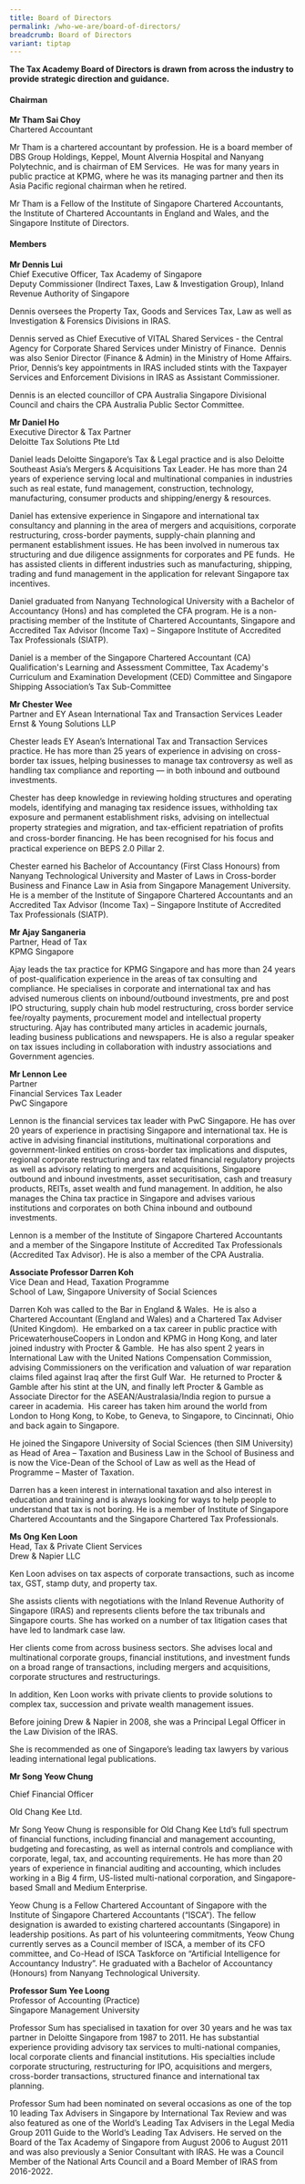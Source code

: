 ```yaml
---
title: Board of Directors
permalink: /who-we-are/board-of-directors/
breadcrumb: Board of Directors
variant: tiptap
---
```

<p><strong>The Tax Academy Board of Directors is drawn from across the industry to provide strategic direction and guidance.</strong>
</p>
<h4><strong>Chairman</strong></h4>
<p><strong>Mr Tham Sai Choy</strong> 
<br>Chartered Accountant
<br>
</p>
<p>Mr Tham is a chartered accountant by profession. He is a board member
of DBS Group Holdings, Keppel, Mount Alvernia Hospital and Nanyang Polytechnic,
and is chairman of EM Services. &nbsp;He was for many years in public practice
at KPMG, where he was its managing partner and then its Asia Pacific regional
chairman when he retired.</p>
<p>Mr Tham is a Fellow of the Institute of Singapore Chartered Accountants,
the Institute of Chartered Accountants in England and Wales, and the Singapore
Institute of Directors.</p>
<h4><strong>Members</strong></h4>
<p><strong>Mr Dennis Lui</strong> 
<br>Chief Executive Officer, Tax Academy of Singapore
<br>Deputy Commissioner (Indirect Taxes, Law &amp; Investigation Group), Inland
Revenue Authority of Singapore
<br>
</p>
<p>Dennis oversees the Property Tax, Goods and Services Tax, Law as well
as Investigation &amp; Forensics Divisions in IRAS.&nbsp;</p>
<p>Dennis served as Chief Executive of VITAL Shared Services - the Central
Agency for Corporate Shared Services under Ministry of Finance. &nbsp;Dennis
was also&nbsp;Senior Director (Finance &amp; Admin) in the Ministry of
Home Affairs. Prior, Dennis‘s key appointments in IRAS included stints
with the Taxpayer Services and Enforcement Divisions in IRAS as Assistant
Commissioner.</p>
<p>Dennis is an elected councillor of CPA Australia Singapore Divisional
Council and chairs the CPA Australia Public Sector Committee.&nbsp;
<br>
</p>
<p><strong>Mr Daniel Ho</strong> 
<br>Executive Director &amp; Tax Partner
<br>Deloitte Tax Solutions Pte Ltd
<br>
</p>
<p>Daniel leads Deloitte Singapore’s Tax &amp; Legal practice and is also
Deloitte Southeast Asia’s Mergers &amp; Acquisitions Tax Leader. He has
more than 24 years of experience serving local and multinational companies
in industries such as real estate, fund management, construction, technology,
manufacturing, consumer products and shipping/energy &amp; resources.</p>
<p>Daniel has extensive experience in Singapore and international tax consultancy
and planning in the area of mergers and acquisitions, corporate restructuring,
cross-border payments, supply-chain planning and permanent establishment
issues. He has been involved in numerous tax structuring and due diligence
assignments for corporates and PE funds.&nbsp; He has assisted clients
in different industries such as manufacturing, shipping, trading and fund
management in the application for relevant Singapore tax incentives.</p>
<p>Daniel graduated from Nanyang Technological University with a Bachelor
of Accountancy (Hons) and has completed the CFA program. He is a non-practising
member of the Institute of Chartered Accountants, Singapore and Accredited
Tax Advisor (Income Tax) – Singapore Institute of Accredited Tax Professionals
(SIATP).&nbsp;</p>
<p>Daniel is a member of the Singapore Chartered Accountant (CA) Qualification's
Learning and Assessment Committee, Tax Academy's Curriculum and Examination
Development (CED) Committee and Singapore Shipping Association’s Tax Sub-Committee</p>
<p></p>
<p><strong>Mr Chester Wee</strong>
<br>Partner and EY Asean International Tax and Transaction Services Leader
<br>Ernst &amp; Young Solutions LLP</p>
<p>Chester leads EY Asean’s International Tax and Transaction Services practice.
He has more than 25 years of experience in advising on cross-border tax
issues, helping businesses to manage tax controversy as well as handling
tax compliance and reporting — in both inbound and outbound investments.</p>
<p>Chester has deep knowledge in reviewing holding structures and operating
models, identifying and managing tax residence issues, withholding tax
exposure and permanent establishment risks, advising on intellectual property
strategies and migration, and tax-efﬁcient repatriation of proﬁts and cross-border
ﬁnancing. He has been recognised for his focus and practical experience
on BEPS 2.0 Pillar 2.</p>
<p>Chester earned his Bachelor of Accountancy (First Class Honours) from
Nanyang Technological University and Master of Laws in Cross-border Business
and Finance Law in Asia from Singapore Management University. He is a member
of the Institute of Singapore Chartered Accountants and an Accredited Tax
Advisor (Income Tax) – Singapore Institute of Accredited Tax Professionals
(SIATP).</p>
<p></p>
<p><strong>Mr Ajay Sanganeria</strong> 
<br>Partner, Head of Tax
<br>KPMG Singapore
<br>
</p>
<p>Ajay leads the tax practice for KPMG Singapore and has more than 24 years
of post-qualification experience in the areas of tax consulting and compliance.
He specialises in corporate and international tax and has advised numerous
clients on inbound/outbound investments, pre and post IPO structuring,
supply chain hub model restructuring, cross border service fee/royalty
payments, procurement model and intellectual property structuring. Ajay
has contributed many articles in academic journals, leading business publications
and newspapers. He is also a regular speaker on tax issues including in
collaboration with industry associations and Government agencies.
<br>
</p>
<p><strong>Mr Lennon Lee</strong> 
<br>Partner
<br>Financial Services Tax Leader
<br>PwC Singapore
<br>
</p>
<p>Lennon is the financial services tax leader with PwC Singapore. He has
over 20 years of experience in practising Singapore and international tax.
He is active in advising financial institutions, multinational corporations
and government-linked entities on cross-border tax implications and disputes,
regional corporate restructuring and tax related financial regulatory projects
as well as advisory relating to mergers and acquisitions, Singapore outbound
and inbound investments, asset securitisation, cash and treasury products,
REITs, asset wealth and fund management. In addition, he also manages the
China tax practice in Singapore and advises various institutions and corporates
on both China inbound and outbound investments.</p>
<p>Lennon is a member of the Institute of Singapore Chartered Accountants
and a member of the Singapore Institute of Accredited Tax Professionals
(Accredited Tax Advisor). He is also a member of the CPA Australia.
<br>
</p>
<p><strong>Associate Professor Darren Koh</strong> 
<br>Vice Dean and Head, Taxation Programme
<br>School of Law, Singapore University of Social Sciences
<br>
</p>
<p>Darren Koh was called to the Bar in England &amp; Wales.&nbsp; He is also
a Chartered Accountant (England and Wales) and a Chartered Tax Adviser
(United Kingdom).&nbsp; He embarked on a tax career in public practice
with PricewaterhouseCoopers in London and KPMG in Hong Kong, and later
joined industry with Procter &amp; Gamble.&nbsp; He has also spent 2 years
in International Law with the United Nations Compensation Commission, advising
Commissioners on the verification and valuation of war reparation claims
filed against Iraq after the first Gulf War.&nbsp; He returned to Procter
&amp; Gamble after his stint at the UN, and finally left Procter &amp;
Gamble as Associate Director for the ASEAN/Australasia/India region to
pursue a career in academia.&nbsp; His career has taken him around the
world from London to Hong Kong, to Kobe, to Geneva, to Singapore, to Cincinnati,
Ohio and back again to Singapore.&nbsp;</p>
<p>He joined the Singapore University of Social Sciences (then SIM University)
as Head of Area – Taxation and Business Law in the School of Business and
is now the Vice-Dean of the School of Law as well as the Head of Programme
– Master of Taxation.</p>
<p>Darren has a keen interest in international taxation and also interest
in education and training and is always looking for ways to help people
to understand that tax is not boring. He is a member of Institute of Singapore
Chartered Accountants and the Singapore Chartered Tax Professionals.</p>
<p></p>
<p><strong>Ms Ong Ken Loon</strong> 
<br>Head, Tax &amp; Private Client Services
<br>Drew &amp; Napier LLC
<br>
</p>
<p>Ken Loon advises on tax aspects of corporate transactions, such as income
tax, GST, stamp duty, and property tax.</p>
<p>She assists clients with negotiations with the Inland Revenue Authority
of Singapore (IRAS) and represents clients before the tax tribunals and
Singapore courts. She has worked on a number of tax litigation cases that
have led to landmark case law.</p>
<p>Her clients come from across business sectors. She advises local and multinational
corporate groups, financial institutions, and investment funds on a broad
range of transactions, including mergers and acquisitions, corporate structures
and restructurings.</p>
<p>In addition, Ken Loon works with private clients to provide solutions
to complex tax, succession and private wealth management issues.</p>
<p>Before joining Drew &amp; Napier in 2008, she was a Principal Legal Officer
in the Law Division of the IRAS.</p>
<p>She is recommended as one of Singapore’s leading tax lawyers by various
leading international legal publications.</p>
<p></p>
<p><strong>Mr Song Yeow Chung</strong>
</p>
<p>Chief Financial Officer</p>
<p>Old Chang Kee Ltd.</p>
<p>Mr Song Yeow Chung is responsible for Old Chang Kee Ltd’s full spectrum
of financial functions, including financial and management accounting,
budgeting and forecasting, as well as internal controls and compliance
with corporate, legal, tax, and accounting requirements. He has more than
20 years of experience in financial auditing and accounting, which includes
working in a Big 4 firm, US-listed multi-national corporation, and Singapore-based
Small and Medium Enterprise.</p>
<p>Yeow Chung is a Fellow Chartered Accountant of Singapore with the Institute
of Singapore Chartered Accountants (“ISCA”). The fellow designation is
awarded to existing chartered accountants (Singapore) in leadership positions.
As part of his volunteering commitments, Yeow Chung currently serves as
a Council member of ISCA, a member of its CFO committee, and Co-Head of
ISCA Taskforce on “Artificial Intelligence for Accountancy Industry”. He
graduated with a Bachelor of Accountancy (Honours) from Nanyang Technological
University.</p>
<p></p>
<p><strong>Professor Sum Yee Loong</strong> 
<br>Professor of Accounting (Practice)
<br>Singapore Management University
<br>
</p>
<p>Professor Sum has specialised in taxation for over 30 years and he was
tax partner in Deloitte Singapore from 1987 to 2011. He has substantial
experience providing advisory tax services to multi-national companies,
local corporate clients and financial institutions. His specialties include
corporate structuring, restructuring for IPO, acquisitions and mergers,
cross-border transactions, structured finance and international tax planning.</p>
<p>Professor Sum had been nominated on several occasions as one of the top
10 leading Tax Advisers in Singapore by International Tax Review and was
also featured as one of the World’s Leading Tax Advisers in the Legal Media
Group 2011 Guide to the World’s Leading Tax Advisers. He served on the
Board of the Tax Academy of Singapore from August 2006 to August 2011 and
was also previously a Senior Consultant with IRAS. He was a Council Member
of the National Arts Council and a Board Member of IRAS from 2016-2022.</p>